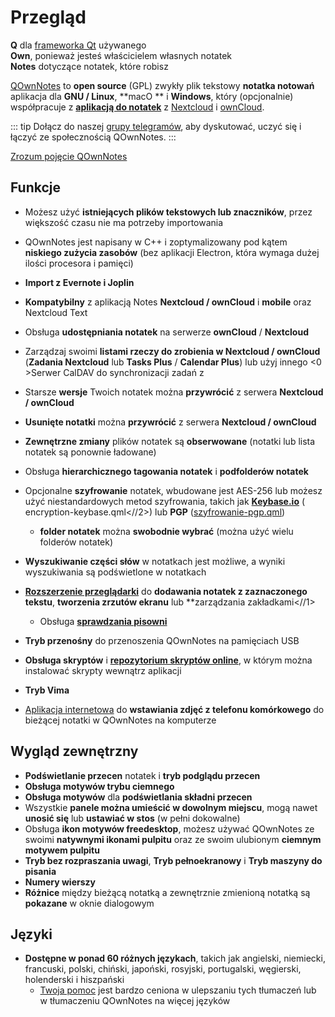 # Przegląd

<template>
<v-carousel cycle show-arrows-on-hover>
  <v-carousel-item>
    <img src="/screenshots/screenshot.png" alt="Zrzut ekranu QOwnNotes" />
    <div class="sheet">
      Edytuj swoje notatki za pomocą podświetlania znaczników, kolorowych znaczników i podfolderów
    </div>
  </v-carousel-item>
  <v-carousel-item>
    <img src="/screenshots/screenshot-minimal.png" alt="Widok minimalny" />
    <div class="sheet">
      Minimalny, domyślny interfejs. który może być dodatkowo uproszczony
    </div>
  </v-carousel-item>
  <v-carousel-item>
    <img src="/screenshots/screenshot-vertical.png" alt="Widok pionowy" />
    <div class="sheet">
      Przeglądaj swoje notatki w pionowym widoku przecen, przesuwając panele
    </div>
  </v-carousel-item>
  <v-carousel-item>
    <img src="/screenshots/screenshot-portable-mode.png" alt="Tryb przenośny" />
    <div class="sheet">
      Tryb przenośny dla pamięci USB
    </div>
  </v-carousel-item>
  <v-carousel-item>
    <img src="/screenshots/screenshot-1col.png" alt="Jedna kolumna" />
    <div class="sheet">
      Wszystkie panele można umieścić w dowolnym miejscu
    </div>
  </v-carousel-item>
  <v-carousel-item>
    <img src="/screenshots/screenshot-darkmode.png" alt="screenshot darkmode" />
    <div class="sheet">
      Tryb ciemny
    </div>
  </v-carousel-item>
  <v-carousel-item>
    <img src="/screenshots/screenshot-distraction-free-mode.png" alt="screenshot-distraction-free-mode" />
    <div class="sheet">
      Tryb nie przeszkadzać
    </div>
  </v-carousel-item>
  <v-carousel-item>
    <img src="/screenshots/screenshot-encrypted-note-decrypted.png" alt="Szyfrowanie notatek" />
    <div class="sheet">
      Opcjonalne szyfrowanie notatek AES (również skryptowe)
    </div>
  </v-carousel-item>
  <v-carousel-item>
    <img src="/screenshots/screenshot-encrypted-note.png" alt="Zaszyfrowana notatka" />
    <div class="sheet">
      Zaszyfrowane notatki są nadal tekstem
    </div>
  </v-carousel-item>
  <v-carousel-item>
    <img src="/screenshots/screenshot-diff.png" alt="screenshot diff" />
    <div class="sheet">
      Pokaż różnicę między nutami, gdy została zmieniona zewnętrznie
    </div>
  </v-carousel-item>
  <v-carousel-item>
    <img src="/screenshots/screenshot-export-print.png" alt="screenshot-export-print" />
    <div class="sheet">
      Uwaga eksport i drukowanie PDF
    </div>
  </v-carousel-item>
  <v-carousel-item>
    <img src="/screenshots/screenshot-freedesktop-theme.png" alt="screenshot-freedesktop-theme" />
    <div class="sheet">
      Ikony za pośrednictwem motywu Freedesktop
    </div>
  </v-carousel-item>
  <v-carousel-item>
    <img src="/screenshots/screenshot-other-workspace.png" alt="screenshot-other-workspace" />
    <div class="sheet">
      Możesz mieć różne obszary robocze
    </div>
  </v-carousel-item>
  <v-carousel-item>
    <img src="/screenshots/screenshot-qml.png" alt="screenshot-qml" />
    <div class="sheet">
      Skryptowalny
    </div>
  </v-carousel-item>
  <v-carousel-item>
    <img src="/screenshots/screenshot-russian.png" alt="screenshot-russian" />
    <div class="sheet">
      Przetłumaczone na wiele języków
    </div>
  </v-carousel-item>
  <v-carousel-item>
    <img src="/screenshots/screenshot-search-in-all-notes.png" alt="screenshot-search-in-all-notes" />
    <div class="sheet">
      Przeszukaj wszystkie notatki
    </div>
  </v-carousel-item>
  <v-carousel-item>
    <img src="/screenshots/screenshot-search-in-current-note.png" alt="screenshot-search-in-current-note" />
    <div class="sheet">
      Szukaj w bieżącej notatce
    </div>
  </v-carousel-item>
  <v-carousel-item>
    <img src="/screenshots/screenshot-settings-note-folders.png" alt="screenshot-settings-note-folders" />
    <div class="sheet">
      Możliwość korzystania z wielu folderów notatek
    </div>
  </v-carousel-item>
  <v-carousel-item>
    <img src="/screenshots/screenshot-todo.png" alt="screenshot-todo" />
    <div class="sheet">
      Zarządzaj listami rzeczy do zrobienia za pomocą CalDAV
    </div>
  </v-carousel-item>
  <v-carousel-item>
    <img src="/screenshots/screenshot-trash.png" alt="screenshot-trash" />
    <div class="sheet">
      Zarządzaj usuniętymi notatkami na serwerze Nextcloud
    </div>
  </v-carousel-item>
  <v-carousel-item>
    <img src="/screenshots/screenshot-versioning.png" alt="screenshot-versioning" />
    <div class="sheet">
      Zarządzaj wersjami notatek na serwerze Nextcloud
    </div>
  </v-carousel-item>
</v-carousel>
</template>

<v-divider />

**Q** dla [frameworka Qt](https://www.qt.io/) używanego  
**Own**, ponieważ jesteś właścicielem własnych notatek  
**Notes** dotyczące notatek, które robisz

<v-divider />

[QOwnNotes](https://www.qownnotes.org/) to **open source** (GPL) zwykły plik tekstowy **notatka notowań** aplikacja dla **GNU / Linux**, **macO ** i **Windows**, który (opcjonalnie) współpracuje z [**aplikacją do notatek**](https://github.com/nextcloud/notes) z [Nextcloud](https://nextcloud.com/) i [ownCloud](https://owncloud.org/).

::: tip
Dołącz do naszej [grupy telegramów](https://t.me/QOwnNotes), aby dyskutować, uczyć się i łączyć ze społecznością QOwnNotes.
:::

[Zrozum pojęcie QOwnNotes](concept.md)

## Funkcje
- Możesz użyć **istniejących plików tekstowych lub znaczników**, przez większość czasu nie ma potrzeby importowania
- QOwnNotes jest napisany w C++ i zoptymalizowany pod kątem **niskiego zużycia zasobów** (bez aplikacji Electron, która wymaga dużej ilości procesora i pamięci)
- **Import z Evernote i Joplin**
- **Kompatybilny** z aplikacją Notes **Nextcloud / ownCloud** i **mobile** oraz Nextcloud Text
- Obsługa **udostępniania notatek** na serwerze **ownCloud** / **Nextcloud**
- Zarządzaj swoimi **listami rzeczy do zrobienia w Nextcloud / ownCloud** (**Zadania Nextcloud** lub **Tasks Plus** / **Calendar Plus**) lub użyj innego <0 >Serwer CalDAV</strong> do synchronizacji zadań z
- Starsze **wersje** Twoich notatek można **przywrócić** z serwera **Nextcloud / ownCloud**
- **Usunięte notatki** można **przywrócić** z serwera **Nextcloud / ownCloud**
- **Zewnętrzne zmiany** plików notatek są **obserwowane** (notatki lub lista notatek są ponownie ładowane)
- Obsługa **hierarchicznego tagowania notatek** i **podfolderów notatek**
- Opcjonalne **szyfrowanie** notatek, wbudowane jest AES-256 lub możesz użyć niestandardowych metod szyfrowania, takich jak **[Keybase.io](https://keybase.io/)** (
encryption-keybase.qml<//2>) lub **PGP** ([szyfrowanie-pgp.qml](https://github.com/pbek/QOwnNotes/blob/main/doc/scripting/encryption-pgp.qml))</li> 
  
  - **folder notatek** można **swobodnie wybrać** (można użyć wielu folderów notatek)
- **Wyszukiwanie części słów** w notatkach jest możliwe, a wyniki wyszukiwania są podświetlone w notatkach
- [**Rozszerzenie przeglądarki**](browser-extension.md) do **dodawania notatek z zaznaczonego tekstu**, **tworzenia zrzutów ekranu** lub **zarządzania zakładkami<//1></li> 
  
  - Obsługa [**sprawdzania pisowni**](../editor/spellchecking.md)
- **Tryb przenośny** do przenoszenia QOwnNotes na pamięciach USB
- **Obsługa skryptów** i [**repozytorium skryptów online**](https://github.com/qownnotes/scripts), w którym można instalować skrypty wewnątrz aplikacji
- **Tryb Vima**
- [Aplikacja internetowa](web-app.md) do **wstawiania zdjęć z telefonu komórkowego** do bieżącej notatki w QOwnNotes na komputerze</ul> 




## Wygląd zewnętrzny

- **Podświetlanie przecen** notatek i **tryb podglądu przecen**
- **Obsługa motywów trybu ciemnego**
- **Obsługa motywów** dla **podświetlania składni przecen**
- Wszystkie **panele można umieścić w dowolnym miejscu**, mogą nawet **unosić się** lub **ustawiać w stos** (w pełni dokowalne)
- Obsługa **ikon motywów freedesktop**, możesz używać QOwnNotes ze swoimi **natywnymi ikonami pulpitu** oraz ze swoim ulubionym **ciemnym motywem pulpitu**
- **Tryb bez rozpraszania uwagi**, **Tryb pełnoekranowy** i **Tryb maszyny do pisania**
- **Numery wierszy**
- **Różnice** między bieżącą notatką a zewnętrznie zmienioną notatką są **pokazane** w oknie dialogowym



## Języki

- **Dostępne w ponad 60 różnych językach**, takich jak angielski, niemiecki, francuski, polski, chiński, japoński, rosyjski, portugalski, węgierski, holenderski i hiszpański 
    - [Twoja pomoc](../contributing/translation.md) jest bardzo ceniona w ulepszaniu tych tłumaczeń lub w tłumaczeniu QOwnNotes na więcej języków

<style>
.sheet {
  position: absolute;
  bottom: 50px;
  background-color: rgba(0,0,0, 0.5);
  color: white;
  text-align: center;
  display: flex;
  align-items:center;
  justify-content:center;
  height: 50px;
  width: 100%;
}

.v-window__next {
  right: 0;
}

@media (max-width: 500px) {
  .v-carousel {
    height: 400px!important;
  }
}

@media (max-width: 350px) {
  .v-carousel {
    height: 250px!important;
  }
}

@media (max-width: 200px) {
  .v-carousel {
    height: 150px!important;
  }
}
</style>
